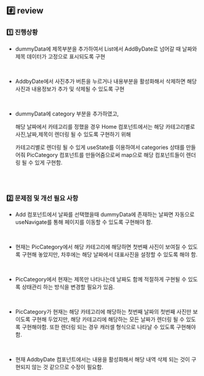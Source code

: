 ## #️⃣ review

### 1️⃣ 진행상황

- dummyData에 제목부분을 추가하여서 List에서 AddByDate로 넘어갈 때 날짜와 제목 데이터가 고정으로 표시되도록 구현

<br>

- AddbyDate에서 사진추가 버튼을 누르거나 내용부분을 활성화해서 삭제하면 해당 사진과 내용정보가 추가 및 삭제될 수 있도록 구현

<br>

- dummyData에 category 부분을 추가하였고,

  해당 날짜에서 카테고리를 정했을 경우 Home 컴포넌트에서는 해당 카테고리별로 사진,날짜,제목이 렌더링 될 수 있도록 구현하기 위해

  카테고리별로 렌더링 될 수 있게 useState를 이용하여서 categories 상태를 만들어줘 PicCategory 컴포넌트를 만들어줌으로써 map으로 해당 컴포넌트들이 렌더링 될 수 있게 구현함.

<br><br>

### 2️⃣ 문제점 및 개선 필요 사항

- Add 컴포넌트에서 날짜를 선택했을때 dummyData에 존재하는 날짜면 자동으로 useNavigate를 통해 페이지를 이동할 수 있도록 구현해야 함.

<br>

- 현재는 PicCategory에서 해당 카테고리에 해당하면 첫번째 사진이 보여질 수 있도록 구현해 놓았지만, 차후에는 해당 날짜에서 대표사진을 설정할 수 있도록 해야 함.

<br>

- PicCategory에서 현재는 제목만 나타나는데 날짜도 함께 적절하게 구현될 수 있도록 상태관리 하는 방식을 변경할 필요가 있음.

<br>

- PicCategory가 현재는 해당 카테고리에 해당하는 첫번째 날짜의 첫번째 사진만 보이도록 구현해 두었지만,
  해당 카테고리에 해당하는 모든 날짜가 렌더링 될 수 있도록 구현해야함.
  또한 렌더링 되는 경우 캐러셀 형식으로 나타날 수 있도록 구현해야함.

<br>

- 현재 AddbyDate 컴포넌트에서는 내용을 활성화해서 해당 내역 삭제 되는 것이 구현되지 않는 것 같으므로 수정이 필요함.
